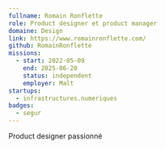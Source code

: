 ```yaml
---
fullname: Romain Ronflette
role: Product designer et product manager
domaine: Design
link: https://www.romainronflette.com/
github: RomainRonflette
missions:
  - start: 2022-05-09
    end: 2025-06-20
    status: independent
    employer: Malt
startups:
  - infrastructures.numeriques
badges:
  - segur
---
```


Product designer passionné

